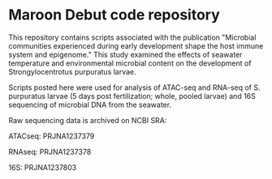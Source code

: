 # Maroon Debut code repository

This repository contains scripts associated with the publication "Microbial communities experienced during early development shape the host immune system and epigenome." This study examined the effects of seawater temperature and environmental microbial content on the development of Strongylocentrotus purpuratus larvae.

Scripts posted here were used for analysis of ATAC-seq and RNA-seq of S. purpuratus larvae (5 days post fertilization; whole, pooled larvae) and 16S sequencing of microbial DNA from the seawater.

Raw sequencing data is archived on NCBI SRA: 

ATACseq: PRJNA1237379

RNAseq: PRJNA1237378

16S: PRJNA1237803
